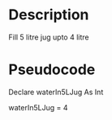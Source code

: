 # Description

Fill 5 litre jug upto 4 litre

# Pseudocode


Declare waterIn5LJug As Int

waterIn5LJug = 4

